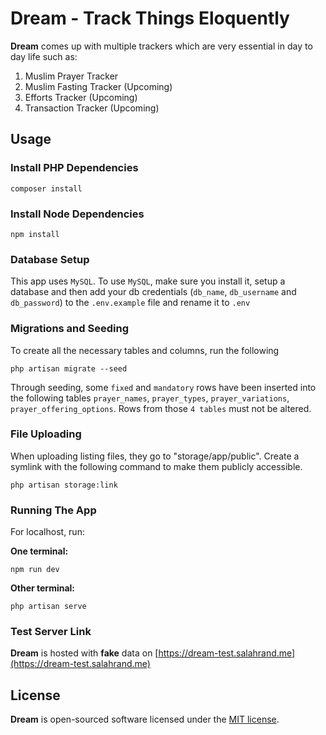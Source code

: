 # Dream - Track Things Eloquently

**Dream** comes up with multiple trackers which are very essential in day to day life such as:

1. Muslim Prayer Tracker
2. Muslim Fasting Tracker (Upcoming)
3. Efforts Tracker (Upcoming)
2. Transaction Tracker (Upcoming)

## Usage

### Install PHP Dependencies

```
composer install
```

### Install Node Dependencies

```
npm install
```

### Database Setup

This app uses `MySQL`. To use `MySQL`, make sure you install it, setup a database and then add your db credentials (`db_name`, `db_username` and `db_password`) to the `.env.example` file and rename it to `.env`

### Migrations and Seeding

To create all the necessary tables and columns, run the following

```
php artisan migrate --seed
```

Through seeding, some `fixed` and `mandatory` rows have been inserted into the following tables `prayer_names`,  `prayer_types`, `prayer_variations`, `prayer_offering_options`. Rows from those `4 tables` must not be altered.

### File Uploading
When uploading listing files, they go to "storage/app/public". Create a symlink with the following command to make them publicly accessible.
```
php artisan storage:link
```

### Running The App
For localhost, run:

**One terminal:**
```
npm run dev
```

**Other terminal:**
```
php artisan serve
```

### Test Server Link

**Dream** is hosted with **fake** data on [https://dream-test.salahrand.me](https://dream-test.salahrand.me)

## License

**Dream** is open-sourced software licensed under the [MIT license](https://opensource.org/licenses/MIT).
